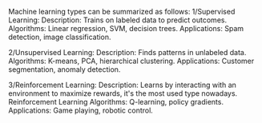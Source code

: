 Machine learning types can be summarized as follows:
1/Supervised Learning:
Description: Trains on labeled data to predict outcomes.
Algorithms: Linear regression, SVM, decision trees.
Applications: Spam detection, image classification.

2/Unsupervised Learning:
Description: Finds patterns in unlabeled data.
Algorithms: K-means, PCA, hierarchical clustering.
Applications: Customer segmentation, anomaly detection.

3/Reinforcement Learning:
Description: Learns by interacting with an environment to maximize rewards, it's the most used type nowadays.
Reinforcement Learning Algorithms: Q-learning, policy gradients.
Applications: Game playing, robotic control.